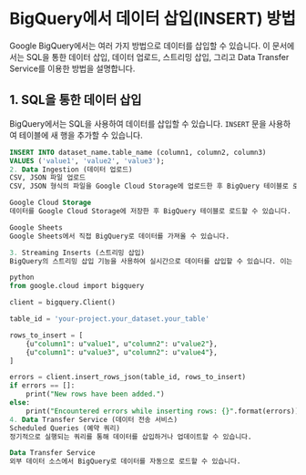 # BigQuery에서 데이터 삽입(INSERT) 방법

Google BigQuery에서는 여러 가지 방법으로 데이터를 삽입할 수 있습니다. 이 문서에서는 SQL을 통한 데이터 삽입, 데이터 업로드, 스트리밍 삽입, 그리고 Data Transfer Service를 이용한 방법을 설명합니다.

## 1. SQL을 통한 데이터 삽입

BigQuery에서는 SQL을 사용하여 데이터를 삽입할 수 있습니다. `INSERT` 문을 사용하여 테이블에 새 행을 추가할 수 있습니다.

```sql
INSERT INTO dataset_name.table_name (column1, column2, column3)
VALUES ('value1', 'value2', 'value3');
2. Data Ingestion (데이터 업로드)
CSV, JSON 파일 업로드
CSV, JSON 형식의 파일을 Google Cloud Storage에 업로드한 후 BigQuery 테이블로 로드할 수 있습니다.

Google Cloud Storage
데이터를 Google Cloud Storage에 저장한 후 BigQuery 테이블로 로드할 수 있습니다.

Google Sheets
Google Sheets에서 직접 BigQuery로 데이터를 가져올 수 있습니다.

3. Streaming Inserts (스트리밍 삽입)
BigQuery의 스트리밍 삽입 기능을 사용하여 실시간으로 데이터를 삽입할 수 있습니다. 이는 실시간 데이터 분석이 필요한 경우에 유용합니다.

python 
from google.cloud import bigquery

client = bigquery.Client()

table_id = 'your-project.your_dataset.your_table'

rows_to_insert = [
    {u"column1": u"value1", u"column2": u"value2"},
    {u"column1": u"value3", u"column2": u"value4"},
]

errors = client.insert_rows_json(table_id, rows_to_insert)
if errors == []:
    print("New rows have been added.")
else:
    print("Encountered errors while inserting rows: {}".format(errors))
4. Data Transfer Service (데이터 전송 서비스)
Scheduled Queries (예약 쿼리)
정기적으로 실행되는 쿼리를 통해 데이터를 삽입하거나 업데이트할 수 있습니다.

Data Transfer Service
외부 데이터 소스에서 BigQuery로 데이터를 자동으로 로드할 수 있습니다.
